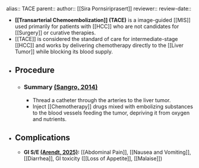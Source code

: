alias:: TACE
parent::
author:: [[Sira Pornsiriprasert]] 
reviewer::
review-date::

- **[[Transarterial Chemoembolization]] (TACE)** is a image-guided [[MIS]] used primarily for patients with [[HCC]] who are not candidates for [[Surgery]] or curative therapies.
- [[TACE]] is considered the standard of care for intermediate-stage [[HCC]] and works by delivering chemotherapy directly to the [[Liver Tumor]] while blocking its blood supply.
- ## Procedure
	- ### Summary [(Sangro, 2014)]([[References/sangroTransarterialChemoembolizationRadioembolization2014]])
		- Thread a catheter through the arteries to the liver tumor.
		- Inject [[Chemotherapy]] drugs mixed with embolizing substances to the blood vessels feeding the tumor, depriving it from oxygen and nutrients.
- ## Complications
	- **GI S/E [(Arendt, 2025)]([[References/arendtGastrointestinalSideEffects2025]]):** [[Abdominal Pain]], [[Nausea and Vomiting]], [[Diarrhea]], GI toxicity ([[Loss of Appetite]], [[Malaise]])
